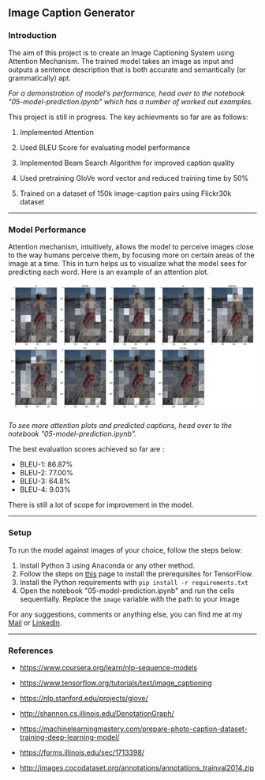 ## Image Caption Generator

### Introduction

The aim of this project is to create an Image Captioning System using Attention Mechanism. The trained model takes an image as input and outputs a sentence description that is both accurate and semantically (or grammatically) apt.

*For a demonstration of model's performance, head over to the notebook "05-model-prediction.ipynb" which has a number of worked out examples.*

This project is still in progress. The key achievments so far are as follows:

1. Implemented Attention

2. Used BLEU Score for evaluating model performance

3. Implemented Beam Search Algorithm for improved caption quality

4. Used pretraining GloVe word vector and reduced training time by 50%

5. Trained on a dataset of 150k image-caption pairs using Flickr30k dataset

----------
### Model Performance

Attention mechanism, intuitively, allows the model to perceive images close to the way humans perceive them, by focusing more on certain areas of the image at a time. This in turn helps us to visualize what the model sees for predicting each word. Here is an example of an attention plot.   

![attention_plot](./images/attention-plot-2807-b.jpg)   

*To see more attention plots and predicted captions, head over to the notebook "05-model-prediction.ipynb".*

The best evaluation scores achieved so far are :   
- BLEU-1: 86.87% 
- BLEU-2: 77.00%
- BLEU-3: 64.8%
- BLEU-4: 9.03%

There is still a lot of scope for improvement in the model.

----------
### Setup
To run the model against images of your choice, follow the steps below:
1. Install Python 3 using Anaconda or any other method.
2. Follow the steps on [this](https://www.tensorflow.org/install/gpu#linux_setup) page to install the prerequisites for TensorFlow.
3. Install the Python requirements with `pip install -r requirements.txt`
4. Open the notebook "05-model-prediction.ipynb" and run the cells sequentially. Replace the `image` variable with the path to your image

For any suggestions, comments or anything else, you can find me at my [Mail](mailto:shailesh1121998@gmail.com?subject=[GitHub]%20Image%20Captioning%20Using%Attention) or [LinkedIn](https://www.linkedin.com/in/shailesh-mahto).

----------
### References
- https://www.coursera.org/learn/nlp-sequence-models

- https://www.tensorflow.org/tutorials/text/image_captioning

- https://nlp.stanford.edu/projects/glove/

- http://shannon.cs.illinois.edu/DenotationGraph/

- https://machinelearningmastery.com/prepare-photo-caption-dataset-training-deep-learning-model/

- https://forms.illinois.edu/sec/1713398/
- http://images.cocodataset.org/annotations/annotations_trainval2014.zip